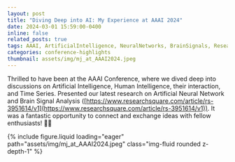 ```yaml
---
layout: post
title: "Diving Deep into AI: My Experience at AAAI 2024"
date: 2024-03-01 15:59:00-0400
inline: false
related_posts: true
tags: AAAI, ArtificialIntelligence, NeuralNetworks, BrainSignals, Research
categories: conference-highlights
thumbnail: assets/img/mj_at_AAAI2024.jpeg
---
```


Thrilled to have been at the AAAI Conference, where we dived deep into discussions on Artificial Intelligence, Human Intelligence, their interaction, and Time Series. Presented our latest research on Artificial Neural Network and Brain Signal Analysis ([https://www.researchsquare.com/article/rs-3951614/v1](https://www.researchsquare.com/article/rs-3951614/v1)). It was a fantastic opportunity to connect and exchange ideas with fellow enthusiasts! 🧠💡

<div class="row mt-3">
    <div class="col-sm mt-3 mt-md-0">
        {% include figure.liquid loading="eager" path="assets/img/mj_at_AAAI2024.jpeg" class="img-fluid rounded z-depth-1" %}
    </div>
</div>
